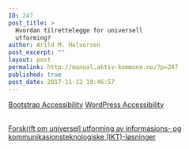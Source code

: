 ```yaml
---
ID: 247
post_title: >
  Hvordan tilrettelegge for universell
  utforming?
author: Arild M. Halvorsen
post_excerpt: ""
layout: post
permalink: http://manual.aktiv-kommune.no/?p=247
published: true
post_date: 2017-11-12 19:46:57
---
```

[Bootstrap Accessibility](https://v4-alpha.getbootstrap.com/getting-started/accessibility/)
[WordPress Accessibility](https://codex.wordpress.org/Accessibility)

[	
Forskrift om universell utforming av informasjons- og kommunikasjonsteknologiske (IKT)-løsninger](https://lovdata.no/dokument/SF/forskrift/2013-06-21-732)
